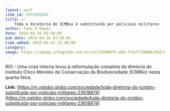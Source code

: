 ```yaml
---
layout: post
item_id: 2572391243
title: >-
    Toda a diretoria do ICMBio é substituída por policiais militares
author: Tatu D'Oquei
date: 2019-04-26 03:56:05
pub_date: 2019-04-26 03:56:05
time_added: 2019-04-24 12:40:00
category: 
image: https://ogimg.infoglobo.com.br/in/23588075-a66-ffd/FT1086A/652/82144444_BSBBrasiliaBrasil10-04-2019PARicardo-Salles-ministro-do-Meio-Ambiente-fala-s.jpg
---
```


RIO - Uma crise interna levou à reformulação completa da diretoria do Instituto Chico Mendes de Conservação da Biodiversidade (ICMBio) nesta quarta-feira.

**Link:** [https://m.oglobo.globo.com/sociedade/toda-diretoria-do-icmbio-substituida-por-policiais-militares-23618874](https://m.oglobo.globo.com/sociedade/toda-diretoria-do-icmbio-substituida-por-policiais-militares-23618874)

